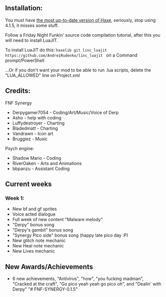## Installation:
You must have [the most up-to-date version of Haxe](https://haxe.org/download/), seriously, stop using 4.1.5, it misses some stuff.

Follow a Friday Night Funkin' source code compilation tutorial, after this you will need to install LuaJIT.

To install LuaJIT do this: `haxelib git linc_luajit https://github.com/AndreiRudenko/linc_luajit ` on a Command prompt/PowerShell

...Or if you don't want your mod to be able to run .lua scripts, delete the "LUA_ALLOWED" line on Project.xml

## Credits:
FNF Synergy
* Derpygamer7054 - Coding/Art/Music/Voice of Derp
* Asho - help with coding
* Luffydestroyer - Charting
* Bladedmatt - Charting
* Vandrawn - Icon art
* Bruggiez - Music

Psych engine:
* Shadow Mario - Coding
* RiverOaken - Arts and Animations
* bbpanzu - Assistant Coding

## Current weeks
### Week 1:
  * New bf and gf sprites
  * Voice acted dialogue
  * Full week of new content "Malware melody"
  * "Derpy" bonus song
  * "Derpy's gambit" bonus song
  * "Synergy Pico side" bonus song (happy late pico day :P)
  * New glitch note mechanic
  * New Heal note mechanic
  * New Lives mechanic

## New Awards/Achievements
* 6 new achievements, "Antivirus", "how", "you fucking madman", "Cracked at the craft", "Go pico yeah yeah go pico oh", and "Dealin' with Derpy"
"# FNF-SYNERGY-0.1.5" 
